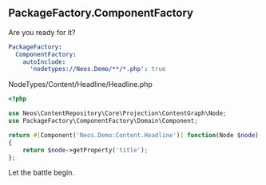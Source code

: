 
## PackageFactory.ComponentFactory

Are you ready for it?

```yaml
PackageFactory:
  ComponentFactory:
    autoInclude:
      'nodetypes://Neos.Demo/**/*.php': true
```

NodeTypes/Content/Headline/Headline.php
```php
<?php

use Neos\ContentRepository\Core\Projection\ContentGraph\Node;
use PackageFactory\ComponentFactory\Domain\Component;

return #[Component('Neos.Demo:Content.Headline')] function(Node $node): string
{
    return $node->getProperty('title');
};
```

Let the battle begin.
